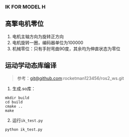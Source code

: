 ### IK FOR MODEL H 

## 高擎电机零位
1. 电机主轴方向为旋转正方向
2. 电机旋转一圈，编码器单位为100000
3. 机械零位：只有手肘弯曲90度，其余均为伸直状态为零位

## 运动学动态库编译
> 参考：git@github.com:rocketman123456/ros2_ws.git

1. 生成.so库：

```shell
mkdir build
cd build
cmake ..
make
```
2. 运行`ik_test.py`

```shell
python ik_test.py
```

